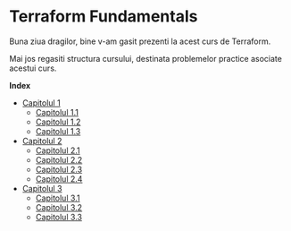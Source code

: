 # Terraform Fundamentals


Buna ziua dragilor, bine v-am gasit prezenti la acest curs de Terraform.

Mai jos regasiti structura cursului, destinata problemelor practice asociate acestui curs.

**Index**

<!-- TOC depthFrom:2 depthTo:6 withLinks:1 updateOnSave:1 orderedList:0 -->

- [Capitolul 1](Capitol1/capitol1.md)
    - [Capitolul 1.1](Capitol1/Capitol1.1/capitol1.1.md)
    - [Capitolul 1.2](Capitol1/Capitol1.2/capitol1.2.md)
    - [Capitolul 1.3](Capitol1/Capitol1.3/capitol1.3.md)
- [Capitolul 2](Capitol2/capitol2.md)
  - [Capitolul 2.1](Capitol2/Capitol2.1/capitol2.1.md)
  - [Capitolul 2.2](Capitol2/Capitol2.2/capitol2.2.md)
  - [Capitolul 2.3](Capitol2/Capitol2.3/capitol2.3.md)
  - [Capitolul 2.4](Capitol2/Capitol2.4/capitol2.4.md)
- [Capitolul 3](Capitol3/capitol3.md)
  - [Capitolul 3.1](Capitol3/Capitol3.1/capitol3.1.md)
  - [Capitolul 3.2](Capitol3/Capitol3.2/capitol3.2.md)
  - [Capitolul 3.3](Capitol3/Capitol3.3/capitol3.3.md)
  
                          

<!-- /TOC -->

